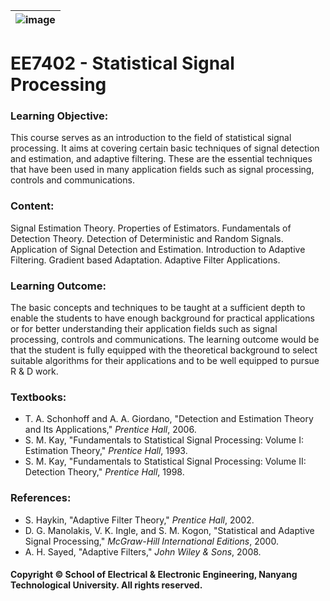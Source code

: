|![image](https://github.com/ldkong1205/NTU-Graduate-Courses/blob/master/Courses/EE7402/logo.png)|
|---|
# EE7402 - Statistical Signal Processing

### Learning Objective:

This course serves as an introduction to the field of statistical signal processing. It aims at covering certain basic techniques of signal detection and estimation, and adaptive filtering. These are the essential techniques that have been used in many application fields such as signal processing, controls and communications.

### Content:

Signal Estimation Theory. Properties of Estimators. Fundamentals of Detection Theory. Detection of Deterministic and Random Signals. Application of Signal Detection and Estimation. Introduction to Adaptive Filtering. Gradient based Adaptation. Adaptive Filter Applications.

### Learning Outcome:

The basic concepts and techniques to be taught at a sufficient depth to enable the students to have enough background for practical applications or for better understanding their application fields such as signal processing, controls and communications. The learning outcome would be that the student is fully equipped with the theoretical background to select suitable algorithms for their applications and to be well equipped to pursue R & D work.

### Textbooks:

- T. A. Schonhoff and A. A. Giordano, "Detection and Estimation Theory and Its Applications," <i>Prentice Hall</i>, 2006.
- S. M. Kay, "Fundamentals to Statistical Signal Processing: Volume I: Estimation Theory," <i>Prentice Hall</i>, 1993.
- S. M. Kay, "Fundamentals to Statistical Signal Processing: Volume II: Detection Theory," <i>Prentice Hall</i>, 1998.

### References:

- S. Haykin, "Adaptive Filter Theory," <i>Prentice Hall</i>, 2002.
- D. G. Manolakis, V. K. Ingle, and S. M. Kogon, "Statistical and Adaptive Signal Processing," <i>McGraw-Hill International Editions</i>, 2000.
- A. H. Sayed, "Adaptive Filters," <i>John Wiley & Sons</i>, 2008.

#### Copyright © School of Electrical & Electronic Engineering, Nanyang Technological University. All rights reserved.
